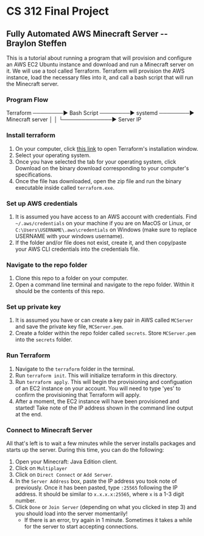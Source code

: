 # CS 312 Final Project

## Fully Automated AWS Minecraft Server -- Braylon Steffen

This is a tutorial about running a program that will provision and configure an AWS EC2 Ubuntu instance and download and run a Minecraft server on it.
We will use a tool called Terraform. Terraform will provision the AWS instance, load the necessary files into it, and call a bash script that will run 
the Minecraft server.

### Program Flow

Terraform ────────► Bash Script ────────► systemd ────────► Minecraft server
    │
    │
    └─────────────►  Server IP

### Install terraform

1. On your computer, click [this link](https://developer.hashicorp.com/terraform/downloads) to open Terraform's installation window.
2. Select your operating system.
3. Once you have selected the tab for your operating system, click Download on the binary download corresponding to your computer's specifications.
4. Once the file has downloaded, open the zip file and run the binary executable inside called `terraform.exe`.

### Set up AWS credentials

1. It is assumed you have access to an AWS account with credentials. Find `~/.aws/credentials` on your machine if you are on MacOS or Linux, or `C:\Users\USERNAME\.aws\credentials` on Windows (make sure to replace USERNAME with your windows username).
2. If the folder and/or file does not exist, create it, and then copy/paste your AWS CLI credentials into the credentials file.

### Navigate to the repo folder

1. Clone this repo to a folder on your computer.
2. Open a command line terminal and navigate to the repo folder. Within it should be the contents of this repo.

### Set up private key

1. It is assumed you have or can create a key pair in AWS called `MCServer` and save the private key file, `MCServer.pem`.
2. Create a folder within the repo folder called `secrets`. Store `MCServer.pem` into the `secrets` folder.

### Run Terraform

1. Navigate to the `terraform` folder in the terminal.
2. Run `terraform init`. This will initialize terraform in this directory.
3. Run `terraform apply`. This will begin the provisioning and configuation of an EC2 instance on your account. You will need to type 'yes' to confirm the provisioning that Terraform will apply.
4. After a moment, the EC2 instance will have been provisioned and started! Take note of the IP address shown in the command line output at the end.

### Connect to Minecraft Server

All that's left is to wait a few minutes while the server installs packages and starts up the server. During this time, you can do the following:

1. Open your Minecraft: Java Edition client.
2. Click on `Multiplayer`
3. Click on `Direct Connect` or `Add Server`.
4. In the `Server Address` box, paste the IP address you took note of previously. Once it has been pasted, type `:25565` following the IP address. It should be similar to `x.x.x.x:25565`, where `x` is a 1-3 digit number.
5. Click `Done` or `Join Server` (depending on what you clicked in step 3) and you should load into the server momentarily!
    - If there is an error, try again in 1 minute. Sometimes it takes a while for the server to start accepting connections.
